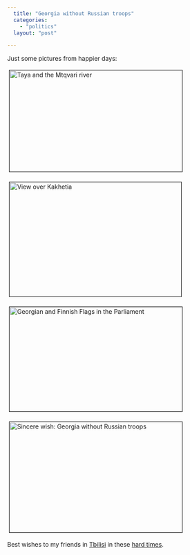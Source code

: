 ```yaml
---
  title: "Georgia without Russian troops"
  categories: 
    - "politics"
  layout: "post"

---
```

<p>
Just some pictures from happier days:
</p><p>
<a href="https://s3.eu-central-1.amazonaws.com/bergie-iki-fi/the_kura_river.JPG"><img src="https://s3.eu-central-1.amazonaws.com/bergie-iki-fi/the_kura_river-tm.jpg" height="235" width="400" border="1" hspace="4" vspace="4" alt="Taya and the Mtqvari river" title="Taya and the Mtqvari river" /></a>
</p><p>
<a href="https://s3.eu-central-1.amazonaws.com/bergie-iki-fi/view_over_kakhetia.JPG"><img src="https://s3.eu-central-1.amazonaws.com/bergie-iki-fi/view_over_kakhetia-tm.jpg" height="265" width="398" border="1" hspace="4" vspace="4" alt="View over Kakhetia" title="View over Kakhetia" /></a>
</p><p>
<a href="https://s3.eu-central-1.amazonaws.com/bergie-iki-fi/Georgian_and_Finnish_flags_parliament.JPG"><img src="https://s3.eu-central-1.amazonaws.com/bergie-iki-fi/Georgian_and_Finnish_flags_parliament-tm.jpg" height="242" width="400" border="1" hspace="4" vspace="4" alt="Georgian and Finnish Flags in the Parliament" title="Georgian and Finnish Flags in the Parliament" /></a>
</p><p>
<a href="https://s3.eu-central-1.amazonaws.com/bergie-iki-fi/Georgia_without_Russian_troops.JPG"><img src="https://s3.eu-central-1.amazonaws.com/bergie-iki-fi/Georgia_without_Russian_troops-tm.jpg" height="256" width="400" border="1" hspace="4" vspace="4" alt="Sincere wish: Georgia without Russian troops" title="Sincere wish: Georgia without Russian troops" /></a>
</p><p>
Best wishes to my friends in <a href="http://en.wikipedia.org/wiki/Tbilisi">Tbilisi</a> in these <a href="http://en.wikipedia.org/wiki/2008_South_Ossetia_war">hard times</a>.
</p>
